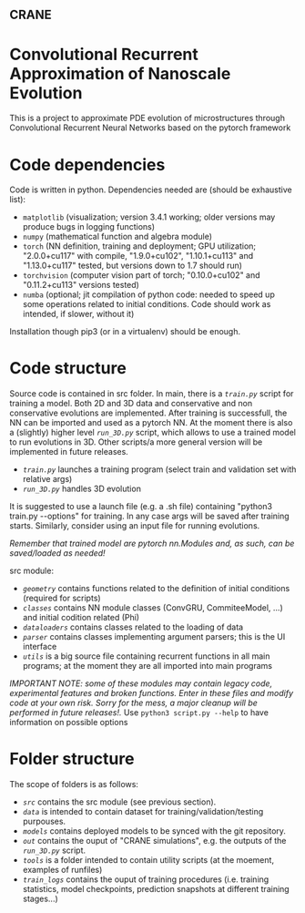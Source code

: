 ## CRANE
# Convolutional Recurrent Approximation of Nanoscale Evolution
This is a project to approximate PDE evolution of microstructures through Convolutional Recurrent Neural Networks based on the pytorch framework


# Code dependencies
Code is written in python. Dependencies needed are (should be exhaustive list):
- `matplotlib` (visualization; version 3.4.1 working; older versions may produce bugs in logging functions)
- `numpy` (mathematical function and algebra module)
- `torch` (NN definition, training and deployment; GPU utilization; "2.0.0+cu117" with compile, "1.9.0+cu102", "1.10.1+cu113" and "1.13.0+cu117" tested, but versions down to 1.7 should run)
- `torchvision` (computer vision part of torch; "0.10.0+cu102" and "0.11.2+cu113" versions tested)
- `numba` (optional; jit compilation of python code: needed to speed up some operations related to initial conditions. Code should work as intended, if slower, without it)

Installation though pip3 (or in a virtualenv) should be enough.


# Code structure
Source code is contained in src folder. In main, there is a _`train.py`_ script for training a model. Both 2D and 3D data and conservative and non conservative evolutions are implemented. After training is successfull, the NN can be imported and used as a pytorch NN. At the moment there is also a (slightly) higher level _`run_3D.py`_ script, which allows to use a trained model to run evolutions in 3D. Other scripts/a more general version will be implemented in future releases.

- _`train.py`_ launches a training program (select train and validation set with relative args)
- _`run_3D.py`_ handles 3D evolution

It is suggested to use a launch file (e.g. a .sh file) containing "python3 train.py --options" for training. In any case  args will be saved after training starts.
Similarly, consider using an input file for running evolutions.

_Remember that trained model are pytorch nn.Modules and, as such, can be saved/loaded as needed!_

src module:
- _`geometry`_ contains functions related to the definition of initial conditions (required for scripts)
- _`classes`_ contains NN module classes (ConvGRU, CommiteeModel, ...) and initial codition related (Phi)
- _`dataloaders`_ contains classes related to the loading of data
- _`parser`_ contains classes implementing argument parsers; this is the UI interface
- _`utils`_ is a big source file containing recurrent functions in all main programs; at the moment they are all imported into main programs

_IMPORTANT NOTE: some of these modules may contain legacy code, experimental features and broken functions. Enter in these files and modify code at your own risk. Sorry for the mess, a major cleanup will be performed in future releases!._
Use `python3 script.py --help` to have information on possible options

# Folder structure
The scope of folders is as follows:
- _`src`_ contains the src module (see previous section).
- _`data`_ is intended to contain dataset for training/validation/testing purpouses.
- _`models`_ contains deployed models to be synced with the git repository.
- _`out`_ contains the ouput of "CRANE simulations", e.g. the outputs of the _`run_3D.py`_ script.
- _`tools`_ is a folder intended to contain utility scripts (at the moement, examples of runfiles)
- _`train_logs`_ contains the ouput of training procedures (i.e. training statistics, model checkpoints, prediction snapshots at different training stages...)
